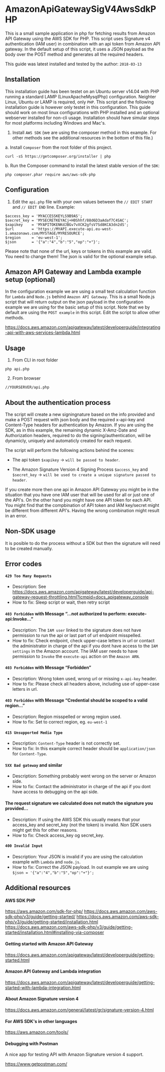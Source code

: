 # AmazonApiGatewaySigV4AwsSdkPHP
This is a small sample application in php for fetching results from Amazon API Gateway using the AWS SDK for PHP. This script uses Signature v4 authentication (IAM user) in combination with an api token from Amazon API gateway. In the default setup of this script, it uses a JSON payload as the body over the POST method and generates all the required headers.

This guide was latest installed and tested by the author: `2018-03-13`


## Installation

This installation guide has been testet on an Ubuntu server v14.04 with PHP running a standard LAMP (LinuxApacheMysqlPhp) configuration. Neighter Linux, Ubuntu or LAMP is required, only `PHP`. This script and the following installation guide is however only testet in this configuration. This guide should work on most linux configurations with PHP installed and an optional webserver installed for non-cli usage. Installation should have simular steps for most platforms including Windows and Mac's. 


1. Install `AWS SDK` (we are using the composer method in this example. For other methods see the additional resources in the bottom of this file.)

 a. Install `Composer` from the root folder of this project.

```
curl -sS https://getcomposer.org/installer | php
```
  
 b. Run the Composer command to install the latest stable version of the `SDK`:

```
php composer.phar require aws/aws-sdk-php
```


## Configuration

1. Edit the `api.php` file with your own values between the `// EDIT START` and `// EDIT END` line. Example:

```
$access_key = 'MYACCESSKEYLS9B9AS';
$secret_key = 'MYSECRETKEYACj+H0Shhf/88d6D3aAdaf7C4SAC';
$xapikey    = 'MYAPITOKENKdJBGv7vXCK2gfsV7Sd8KCA3dn2dS';
$url        = 'https://MYAPI.execute-api.eu-west-1.amazonaws.com/MYSTAGE/MYRESOURCE';
$region     = 'eu-west-1';
$json       = '{"a":"4","b":"5","op":"+"}';
```

Please note that none of the url, keys or tokens in this example are valid. You need to change them! The json is valid for the optional example setup. 


## Amazon API Gateway and Lambda example setup (optional)

In the configuration example we are using a small test calculation function for `Lambda` and `Node.js` behind `Amazon API Gateway`. This is a small Node.js script that will return output on the json payload in the configuration example we are using for the basic setup of this script. Note that we by default are using the `POST example` in this script. Edit the script to allow other methods.

https://docs.aws.amazon.com/apigateway/latest/developerguide/integrating-api-with-aws-services-lambda.html


## Usage

1. From CLI in root folder

```
php api.php
```
    
2. From browser
```
//YOURSERVER/api.php
```


## About the authentication process

The script will create a new signingnature based on the info provided and make a POST request with json body and the required x-api-key and Content-Type headers for authentication by Amazon. If you are using the SDK, as in this example, the remaining dynamic X-Amz-Date and Authorization headers, required to do the signing/authentication, will be dynamicly, uniquely and automaticly created for each request. 

The script will perform the following actions behind the scenes:

- The api token `$xapikey` -> `will be passed to header`.

- The Amazon Signature Version 4 Signing Process `$access_key` and `$secret_key` -> `will be used to create a unique signature passed to header`.

If you create more then one api in Amazon API Gateway you might be in the situation that you have one IAM user that will be used for all or just one of the API's. On the other hand you might have one API token for each API. You might find that the compbination of API token and IAM key/secret might be different from different API's. Having the wrong combination might result in an error.


## Non-SDK usage

It is posible to do the process without a SDK but then the signature will need to be created manually.


## Error codes

#### `429 Too Many Requests`
 - Description: See https://docs.aws.amazon.com/apigateway/latest/developerguide/api-gateway-request-throttling.html?icmpid=docs_apigateway_console
 - How to fix: Sleep script or wait, then retry script
#### `403 Forbidden` with Message “…not authorized to perform: execute-api:Invoke…”
 - Description: The `IAM user` linked to the signature does not have permission to run the api or last part of url endpoint misspelled.
 - How to fix: Check endpoint, check upper-case letters in url or contact the administrator in charge of the api if you dont have access to the `IAM settings` in the Amazon account. The IAM user needs to have permission to `Invoke` the `execute-api` action on the `Amazon ARN`.
 
 #### `403 Forbidden` with Message “Forbidden”
 - Description: Wrong token used, wrong url or missing `x-api-key` header.
 - How to fix: Please check all headers above, including use of upper-case letters in url.
 
  #### `403 Forbidden` with Message “Credential should be scoped to a valid region…”
 - Description: Region misspelled or wrong region used.
 - How to fix: Set to correct region, eg. `eu-west-1`
 
  #### `415 Unsupported Media Type`
 - Description: `Content-Type` header is not correctly set.
 - How to fix: In this example correct header should be `application/json` for `Content-Type`.
 
  #### `5XX Bad gateway` and similar
 - Description: Something probably went wrong on the server or Amazon side.
 - How to fix: Contact the administrator in charge of the api if you dont have access to debugging on the api side.
 
  #### The request signature we calculated does not match the signature you provided...
 - Description: If using the AWS SDK this usually means that your access_key and secret_key (not the token) is invalid. Non SDK users might get this for other reasons.
 - How to fix: Check access_key og secret_key.
 
  #### `400 Invalid Input`
 - Description: Your JSON is invalid if you are using the calculation example with `Lambda` and `node.js`.
 - How to fix: Correct the JSON payload. In out example we are using `$json = '{"a":"4","b":"5","op":"+"}';`
 

## Additional resources

#### AWS SDK PHP

https://aws.amazon.com/sdk-for-php/
https://docs.aws.amazon.com/aws-sdk-php/v3/guide/getting-started/
https://docs.aws.amazon.com/aws-sdk-php/v3/guide/getting-started/installation.html
https://docs.aws.amazon.com/aws-sdk-php/v3/guide/getting-started/installation.html#installing-via-composer


#### Getting started with Amazon API Gateway

https://docs.aws.amazon.com/apigateway/latest/developerguide/getting-started.html


#### Amazon API Gateway and Lambda integration

https://docs.aws.amazon.com/apigateway/latest/developerguide/getting-started-with-lambda-integration.html


#### About Amazon Signature version 4

https://docs.aws.amazon.com/general/latest/gr/signature-version-4.html


#### For AWS SDK's in other languages

https://aws.amazon.com/tools/


#### Debugging with Postman
A nice app for testing API with Amazon Signature version 4 support.

https://www.getpostman.com/
